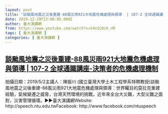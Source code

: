 ```yaml
---
layout: post
title: "談颱風地震之災後重建-88風災雨921大地震危機處理與領導  | 107-2 全球通識講座-決策者的危機處理機制"
date: 2019-12-29T13:00:05.000Z
author: 臺大演講網
from: https://www.youtube.com/watch?v=S4o1C0cH_nM
tags: [ 臺大演講網 ]
categories: [ 臺大演講網 ]
---
```

<!--1577624405000-->
[談颱風地震之災後重建-88風災雨921大地震危機處理與領導  | 107-2 全球通識講座-決策者的危機處理機制](https://www.youtube.com/watch?v=S4o1C0cH_nM)
------

<div>
拍攝日期：2019/5/2主講人：陳振川 (國立臺灣大學土木工程學系特聘教授)談颱風地震之災後重建-88風災雨921大地震危機處理與領導：世界矚目的莫拉克重建經驗，氣候變遷之威脅，台灣天然環境的挑戰，近年來全台大災難，大型災難之面對，災害管理循環。►►臺大演講網Website: http://speech.ntu.edu.twFacebook: http://www.facebook.com/ntuspeech
</div>
